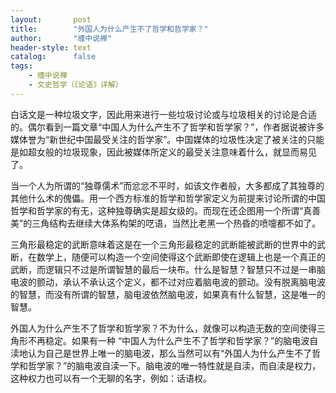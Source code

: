 ```yaml
---
layout:       post
title:        "外国人为什么产生不了哲学和哲学家？"
author:       "缠中说禅"
header-style: text
catalog:      false
tags:
    - 缠中说禅
    - 文史哲学（《论语》详解）
---
```


白话文是一种垃圾文字，因此用来进行一些垃圾讨论或与垃圾相关的讨论是合适的。偶尔看到一篇文章“中国人为什么产生不了哲学和哲学家？”，作者据说被许多媒体誉为“新世纪中国最受关注的哲学家”。中国媒体的垃圾性决定了被关注的只能是如超女般的垃圾现象，因此被媒体所定义的最受关注意味着什么，就显而易见了。

当一个人为所谓的“独尊儒术”而忿忿不平时，如该文作者般，大多都成了其独尊的其他什么术的傀儡。用一个西方标准的哲学和哲学家定义为前提来讨论所谓的中国哲学和哲学家的有无，这种独尊确实是超女级的。而现在还企图用一个所谓“真善美”的三角结构去继续大体系构架的呓语，当然比老黑一个热昏的喷嚏都不如了。

三角形最稳定的武断意味着这是在一个三角形最稳定的武断能被武断的世界中的武断，在数学上，随便可以构造一个空间使得这个武断即使在逻辑上也是一个真正的武断，而逻辑只不过是所谓智慧的最后一块布。什么是智慧？智慧只不过是一串脑电波的颤动，承认不承认这个定义，都不过对应着脑电波的颤动。没有脱离脑电波的智慧，而没有所谓的智慧，脑电波依然脑电波，如果真有什么智慧，这是唯一的智慧。

外国人为什么产生不了哲学和哲学家？不为什么，就像可以构造无数的空间使得三角形不再稳定。如果有一种 “中国人为什么产生不了哲学和哲学家？”的脑电波自渎地认为自己是世界上唯一的脑电波，那么当然可以有“外国人为什么产生不了哲学和哲学家？”的脑电波自渎一下。脑电波的唯一特性就是自渎，而自渎是权力，这种权力也可以有一个无聊的名字，例如：话语权。
